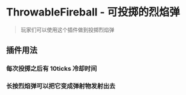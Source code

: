 # ThrowableFireball - 可投掷的烈焰弹

> 玩家们可以使用这个插件做到投掷烈焰弹

## 插件用法

### 每次投掷之后有 10ticks 冷却时间

### 长按烈焰弹可以把它变成弹射物发射出去
